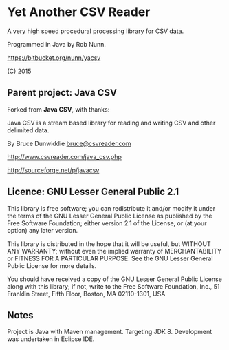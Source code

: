# Yet Another CSV Reader #

A very high speed procedural processing library for CSV data.

Programmed in Java by Rob Nunn.

https://bitbucket.org/nunn/yacsv

(C) 2015

## Parent project: Java CSV ##

Forked from **Java CSV**, with thanks:

Java CSV is a stream based library for reading and writing CSV and other delimited data.

By Bruce Dunwiddie bruce@csvreader.com

http://www.csvreader.com/java_csv.php

http://sourceforge.net/p/javacsv

## Licence: GNU Lesser General Public 2.1 ##
This library is free software; you can redistribute it and/or
modify it under the terms of the GNU Lesser General Public
License as published by the Free Software Foundation; either
version 2.1 of the License, or (at your option) any later version.

This library is distributed in the hope that it will be useful,
but WITHOUT ANY WARRANTY; without even the implied warranty of
MERCHANTABILITY or FITNESS FOR A PARTICULAR PURPOSE.  See the GNU
Lesser General Public License for more details.

You should have received a copy of the GNU Lesser General Public
License along with this library; if not, write to the Free Software
Foundation, Inc., 51 Franklin Street, Fifth Floor, Boston, MA  02110-1301, USA

## Notes ##
Project is Java with Maven management. Targeting JDK 8. Development was undertaken in Eclipse IDE.